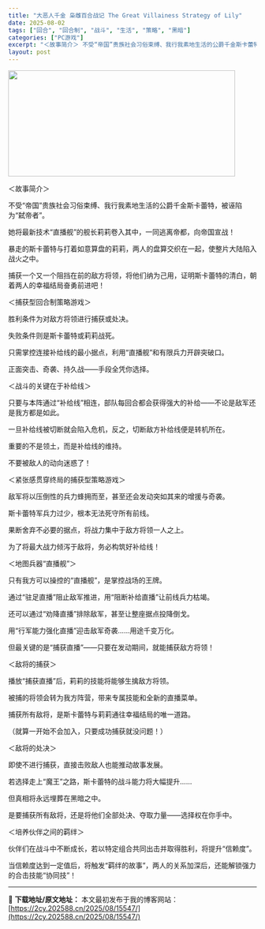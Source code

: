 ```yaml
---
title: "大恶人千金 枭雌百合战记 The Great Villainess Strategy of Lily"
date: 2025-08-02
tags: ["回合", "回合制", "战斗", "生活", "策略", "黑暗"]
categories: ["PC游戏"]
excerpt: "＜故事简介＞ 不受“帝国”贵族社会习俗束缚、我行我素地生活的公爵千金斯卡蕾特，被诬陷为“弑帝者”。 她将最新技术“直播舰”的舰长莉莉卷入其中，一同逃离帝都，向帝国宣战！ 暴走的斯卡蕾特与打着如意算盘的莉莉，两人的盘算交织在一起，使整片大陆陷入战火之中。 捕获一个又一个阻挡在前的敌方将领，将他们纳为己&hellip;"
layout: post
---
```


<img class="aligncenter size-full wp-image-15510" src="https://2cy.202588.cn/wp-content/uploads/2025/08/2025080212352676.webp" alt="" width="460" height="215" />

＜故事简介＞

不受“帝国”贵族社会习俗束缚、我行我素地生活的公爵千金斯卡蕾特，被诬陷为“弑帝者”。

她将最新技术“直播舰”的舰长莉莉卷入其中，一同逃离帝都，向帝国宣战！

暴走的斯卡蕾特与打着如意算盘的莉莉，两人的盘算交织在一起，使整片大陆陷入战火之中。

捕获一个又一个阻挡在前的敌方将领，将他们纳为己用，证明斯卡蕾特的清白，朝着两人的幸福结局奋勇前进吧！

＜捕获型回合制策略游戏＞

胜利条件为对敌方将领进行捕获或处决。

失败条件则是斯卡蕾特或莉莉战死。

只需掌控连接补给线的最小据点，利用“直播舰”和有限兵力开辟突破口。

正面突击、奇袭、持久战——手段全凭你选择。

＜战斗的关键在于补给线＞

只要与本阵通过“补给线”相连，部队每回合都会获得强大的补给——不论是敌军还是我方都是如此。

一旦补给线被切断就会陷入危机，反之，切断敌方补给线便是转机所在。

重要的不是领土，而是补给线的维持。

不要被敌人的动向迷惑了！

＜紧张感贯穿终局的捕获型策略游戏＞

敌军将以压倒性的兵力蜂拥而至，甚至还会发动突如其来的增援与奇袭。

斯卡蕾特军兵力过少，根本无法死守所有前线。

果断舍弃不必要的据点，将战力集中于敌方将领一人之上。

为了将最大战力倾泻于敌将，务必构筑好补给线！

＜地图兵器“直播舰”＞

只有我方可以操控的“直播舰”，是掌控战场的王牌。

通过“驻足直播”阻止敌军推进，用“阻断补给直播”让前线兵力枯竭。

还可以通过“劝降直播”排除敌军，甚至让整座据点投降倒戈。

用“行军能力强化直播”迎击敌军奇袭……用途千变万化。

但最关键的是“捕获直播”——只要在发动期间，就能捕获敌方将领！

＜敌将的捕获＞

播放“捕获直播”后，莉莉的技能将能够生擒敌方将领。

被捕的将领会转为我方阵营，带来专属技能和全新的直播菜单。

捕获所有敌将，是斯卡蕾特与莉莉通往幸福结局的唯一道路。

（就算一开始不会加入，只要成功捕获就没问题！）

＜敌将的处决＞

即使不进行捕获，直接击败敌人也能推动故事发展。

若选择走上“魔王”之路，斯卡蕾特的战斗能力将大幅提升……

但真相将永远埋葬在黑暗之中。

是要捕获所有敌将，还是将他们全部处决、夺取力量——选择权在你手中。

＜培养伙伴之间的羁绊＞

伙伴们在战斗中不断成长，若以特定组合共同出击并取得胜利，将提升“信赖度”。

当信赖度达到一定值后，将触发“羁绊的故事”，两人的关系加深后，还能解锁强力的合击技能“协同技”！

---
📖 **下载地址/原文地址：** 本文最初发布于我的博客网站：[https://2cy.202588.cn/2025/08/15547/](https://2cy.202588.cn/2025/08/15547/)
